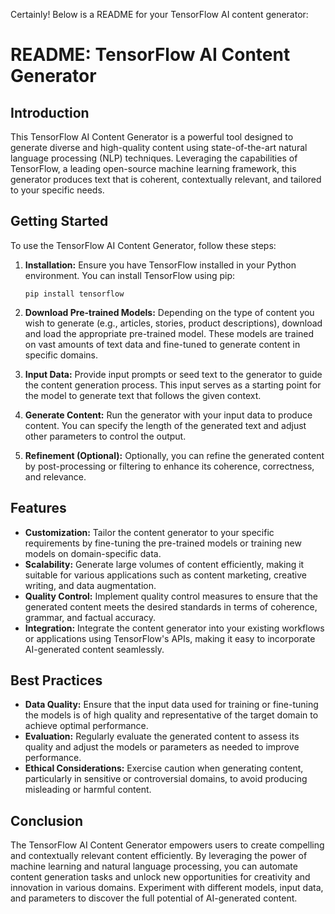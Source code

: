 Certainly! Below is a README for your TensorFlow AI content generator:

# README: TensorFlow AI Content Generator

## Introduction
This TensorFlow AI Content Generator is a powerful tool designed to generate diverse and high-quality content using state-of-the-art natural language processing (NLP) techniques. Leveraging the capabilities of TensorFlow, a leading open-source machine learning framework, this generator produces text that is coherent, contextually relevant, and tailored to your specific needs.

## Getting Started
To use the TensorFlow AI Content Generator, follow these steps:

1. **Installation:** Ensure you have TensorFlow installed in your Python environment. You can install TensorFlow using pip:
   ```
   pip install tensorflow
   ```

2. **Download Pre-trained Models:** Depending on the type of content you wish to generate (e.g., articles, stories, product descriptions), download and load the appropriate pre-trained model. These models are trained on vast amounts of text data and fine-tuned to generate content in specific domains.

3. **Input Data:** Provide input prompts or seed text to the generator to guide the content generation process. This input serves as a starting point for the model to generate text that follows the given context.

4. **Generate Content:** Run the generator with your input data to produce content. You can specify the length of the generated text and adjust other parameters to control the output.

5. **Refinement (Optional):** Optionally, you can refine the generated content by post-processing or filtering to enhance its coherence, correctness, and relevance.

## Features
- **Customization:** Tailor the content generator to your specific requirements by fine-tuning the pre-trained models or training new models on domain-specific data.
- **Scalability:** Generate large volumes of content efficiently, making it suitable for various applications such as content marketing, creative writing, and data augmentation.
- **Quality Control:** Implement quality control measures to ensure that the generated content meets the desired standards in terms of coherence, grammar, and factual accuracy.
- **Integration:** Integrate the content generator into your existing workflows or applications using TensorFlow's APIs, making it easy to incorporate AI-generated content seamlessly.

## Best Practices
- **Data Quality:** Ensure that the input data used for training or fine-tuning the models is of high quality and representative of the target domain to achieve optimal performance.
- **Evaluation:** Regularly evaluate the generated content to assess its quality and adjust the models or parameters as needed to improve performance.
- **Ethical Considerations:** Exercise caution when generating content, particularly in sensitive or controversial domains, to avoid producing misleading or harmful content.

## Conclusion
The TensorFlow AI Content Generator empowers users to create compelling and contextually relevant content efficiently. By leveraging the power of machine learning and natural language processing, you can automate content generation tasks and unlock new opportunities for creativity and innovation in various domains. Experiment with different models, input data, and parameters to discover the full potential of AI-generated content.
